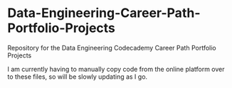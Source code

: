 # Data-Engineering-Career-Path-Portfolio-Projects

Repository for the Data Engineering Codecademy Career Path Portfolio Projects

I am currently having to manually copy code from the online platform over to these files, so will be slowly updating as I go.
